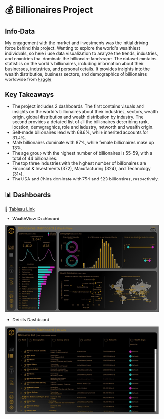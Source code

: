 # 💰 Billionaires Project  

## Info-Data

My engagement with the market and investments was the initial driving force behind this project. Wanting to explore the world's wealthiest individuals, so here i use data visualization to analyze the trends, industries, and countries that dominate the billionaire landscape. The dataset contains statistics on the world's billionaires, including information about their businesses, industries, and personal details. It provides insights into the wealth distribution, business sectors, and demographics of billionaires worldwide from [kaggle](https://www.kaggle.com/datasets/nelgiriyewithana/billionaires-statistics-dataset)


## Key Takeaways

- The project includes 2 dashboards. The first contains visuals and insights on the world's billionaires about their industries, sectors, wealth origin, global distribution and wealth distribution by industry. The second provides  a detailed list of all the billionaires describing rank, location, demograghics, role and industry, networth and wealth origin.
- Self-made billionaires lead with 68.6%, while inherited accounts for 31.4%.
- Male billionaires dominate with 87%, while female billionaires make up 13%.
- The age group with the highest number of billionaires is 55-59, with a total of 44 billionaires.
- The top three industries with the highest number of billionaires are Financial & Investments (372), Manufacturing (324), and Technology (314).
- The USA and China dominate with 754 and 523 billionaires, respectively.



## 📊 Dashboards

🔗 [Tableau Link](https://public.tableau.com/app/profile/theodoros.malezidis7413/viz/BillionairesDashboard_17390158115780/BillionairesDashboardWealthView)


- WealthView Dashboard

![Wealthview Dashboard](images/Billionaires_WealthView.jpg)

- Details Dashboard

![Details Dashboard](images/Billionaires_Details.jpg)


